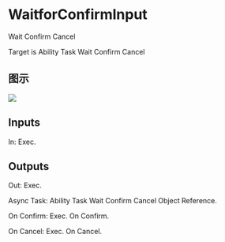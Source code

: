 # WaitforConfirmInput

Wait Confirm Cancel

Target is Ability Task Wait Confirm Cancel

## 图示

![]($-20221218-17333344.png)

## Inputs

In: Exec.  

## Outputs

Out: Exec.

Async Task: Ability Task Wait Confirm Cancel Object Reference.

On Confirm: Exec. On Confirm.

On Cancel: Exec. On Cancel.

